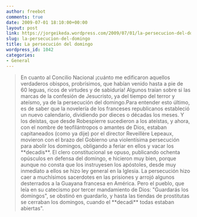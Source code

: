 ```yaml
---
author: freebot
comments: true
date: 2009-07-01 18:10:00+00:00
layout: post
link: https://jorgeikeda.wordpress.com/2009/07/01/la-persecucion-del-domingo/
slug: la-persecucion-del-domingo
title: La persecución del domingo
wordpress_id: 1042
categories:
- General
---
```


<blockquote>En cuanto al Concilio Nacional ¡cuánto me edificaron aquellos verdaderos obispos, probrísimos, que habían venido hasta a pie de 60 leguas, ricos de virtudes y de sabiduría! Algunos traían sobre si las marcas de la confesión de Jesucristo, ya del tiempo del terror y ateísmo, ya de la persecución del domingo.Para entender esto último, es de saber que la novelería de los franceses republicanos estableció un nuevo calendario, dividiendo por dieces o décadas los meses. Y los deístas, que desde Robespierre sucedieron a los ateístas, y ahora, con el nombre de teofilántropos o amantes de Dios, estaban capitaneados (como ya dije) por el director Reveillère Lepeaux, movieron con el brazo del Gobierno una violentísima persecución para abolir los domingos, obligando a feriar en ellos y vacar los **decadis**. El clero constitucional se opuso, publicando ochenta opúsculos en defensa del domingo, e hicieron muy bien, porque aunque no consta que los instruyesen los apóstoles, desde muy inmediato a ellos se hizo ley general en la Iglesia. La persecución hizo caer a muchísimos sacerdotes en las prisiones y arrojó algunos desterrados a la Guayana francesa en América. Pero el pueblo, que leía en su catecismo por tercer mandamiento de Dios: "Guardarás los domingos", se obstinó en guardarlo, y hasta las tiendas de prostitutas se cerraban los domingos, cuando el **decadi** todas estaban abiertas".</blockquote>




